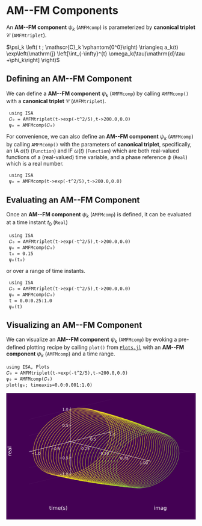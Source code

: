 # AM--FM Components

An **AM--FM component** $\psi_k$ (`AMFMcomp`) is parameterized by **canonical triplet** $\mathscr{C}$ (`AMFMtriplet`).

$\psi_k \left( t ; \mathscr{C}_k \vphantom{0^0}\right) \triangleq a_k(t) \exp\left(\mathrm{j} \left[\int_{-\infty}^{t} \omega_k(\tau)\mathrm{d}\tau +\phi_k\right] \right)$

## Defining an AM--FM Component
We can define a  **AM--FM component** $\psi_k$ (`AMFMcomp`) by calling `AMFMcomp()` with a **canonical triplet** $\mathscr{C}$ (`AMFMtriplet`).
```@example
 using ISA
 𝐶₀ = AMFMtriplet(t->exp(-t^2/5),t->200.0,0.0)
 ψ₀ = AMFMcomp(𝐶₀)
```

For convenience, we can also define an  **AM--FM component** $\psi_k$ (`AMFMcomp`) by calling `AMFMcomp()` with the parameters of **canonical triplet**, specifically, an IA $a(t)$ (`Function`)  and IF $\omega(t)$ (`Function`) which are both real-valued functions of a (real-valued) time variable, and a phase reference $\phi$ (`Real`) which is a real number.
```@example
 using ISA
 ψ₀ = AMFMcomp(t->exp(-t^2/5),t->200.0,0.0)
```

## Evaluating an AM--FM Component
Once an  **AM--FM component** $\psi_k$ (`AMFMcomp`) is defined, it can be evaluated at
a time instant $t_0$ (`Real`)
```@example
 using ISA
 𝐶₀ = AMFMtriplet(t->exp(-t^2/5),t->200.0,0.0)
 ψ₀ = AMFMcomp(𝐶₀)
 t₀ = 0.15
 ψ₀(t₀)
```
or over a range of time instants.
```@example
 using ISA
 𝐶₀ = AMFMtriplet(t->exp(-t^2/5),t->200.0,0.0)
 ψ₀ = AMFMcomp(𝐶₀)
 t = 0.0:0.25:1.0
 ψ₀(t)
```


## Visualizing an AM--FM Component
We can visualize an  **AM--FM component** $\psi_k$ (`AMFMcomp`) by evoking a pre-defined plotting recipe by calling `plot()` from [`Plots.jl`](http://docs.juliaplots.org/latest/) with an  **AM--FM component** $\psi_k$ (`AMFMcomp`) and a time range.
```@example
using ISA, Plots
𝐶₀ = AMFMtriplet(t->exp(-t^2/5),t->200.0,0.0)
ψ₀ = AMFMcomp(𝐶₀)
plot(ψ₀; timeaxis=0.0:0.001:1.0)
```
![](https://raw.githubusercontent.com/NMSU-ISA/ISA/master/docs/src/assets/IS_component.png)
